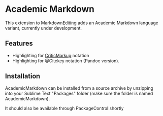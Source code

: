 # Academic Markdown
This extension to MarkdownEditing adds an Academic Markdown language variant, currently under development.
## Features
- Highlighting for [CriticMarkup](http://criticmarkup.com/) notation
- Highlighting for @Citekey notation (Pandoc version).

## Installation
AcademicMarkdown can be installed from a source archive by unzipping into your Sublime Text "Packages" folder (make sure the folder is named AcademicMarkdown).

It should also be available through PackageControl shortly
 


